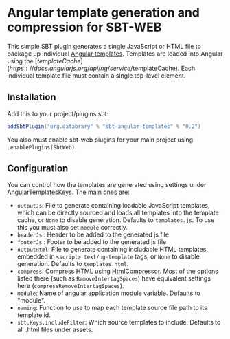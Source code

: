 # Angular template generation and compression for SBT-WEB

This simple SBT plugin generates a single JavaScript or HTML file to package up individual [Angular templates](https://docs.angularjs.org/guide/templates).
Templates are loaded into Angular using the [$templateCache](https://docs.angularjs.org/api/ng/service/$templateCache).
Each individual template file must contain a single top-level element.

## Installation

Add this to your project/plugins.sbt:

```scala
addSbtPlugin("org.databrary" % "sbt-angular-templates" % "0.2")
```

You also must enable sbt-web plugins for your main project using `.enablePlugins(SbtWeb)`.

## Configuration

You can control how the templates are generated using settings under AngularTemplatesKeys.
The main ones are:

* `outputJs`: File to generate containing loadable JavaScript templates, which can be directly sourced and loads all templates into the template cache, or `None` to disable generation.  Defaults to `templates.js`.  To use this you must also set `module` correctly.
* `headerJs` : Header to be added to the generated js file
* `footerJs` : Footer to be added to the generated js file
* `outputHtml`: File to generate containing includable HTML templates, embedded in `<script> text/ng-template` tags, or `None` to disable generation.  Defaults to `templates.html`.
* `compress`: Compress HTML using [HtmlCompressor](https://code.google.com/p/htmlcompressor/#Using_HTML_Compressor_from_Java_API).  Most of the options listed there (such as `RemoveIntertagSpaces`) have equivalent settings here (`compressRemoveIntertagSpaces`).
* `module`: Name of angular application module variable.  Defaults to "module".
* `naming`: Function to use to map each template source file path to its template id.
* `sbt.Keys.includeFilter`: Which source templates to include.  Defaults to all .html files under assets.

